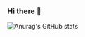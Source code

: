 ### Hi there 👋

![Anurag's GitHub stats](https://github-readme-stats.vercel.app/api?username=eirikgba&show_icons=true&theme=radical)

<!--
**eirikgba/eirikgba** is a ✨ _special_ ✨ repository because its `README.md` (this file) appears on your GitHub profile.

Here are some ideas to get you started:

- 🔭 I’m currently working on ...
- 🌱 I’m currently learning ...
- 👯 I’m looking to collaborate on ...
- 🤔 I’m looking for help with ...
- 💬 Ask me about ...
- 📫 How to reach me: ...
- 😄 Pronouns: ...
- ⚡ Fun fact: ...
-->
